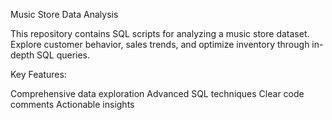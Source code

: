 Music Store Data Analysis

This repository contains SQL scripts for analyzing a music store dataset. Explore customer behavior, sales trends, and optimize inventory through in-depth SQL queries.

Key Features:

Comprehensive data exploration
Advanced SQL techniques
Clear code comments
Actionable insights
